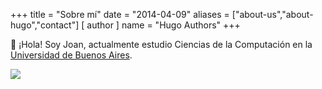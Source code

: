 +++
title = "Sobre mí"
date = "2014-04-09"
aliases = ["about-us","about-hugo","contact"]
[ author ]
  name = "Hugo Authors"
+++

👋 ¡Hola! Soy Joan, actualmente estudio Ciencias de la Computación en la [Universidad de Buenos Aires](https://www.uba.ar/).


![](/dog.gif)